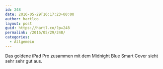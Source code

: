 ```yaml
---
id: 248
date: 2016-05-29T16:17:23+00:00
author: hartlco
layout: post
guid: https://hartl.co/?p=248
permalink: /2016/05/29/248/
categories:
  - Allgemein
---
```

Das goldene iPad Pro zusammen mit dem Midnight Blue Smart Cover sieht sehr sehr gut aus.
